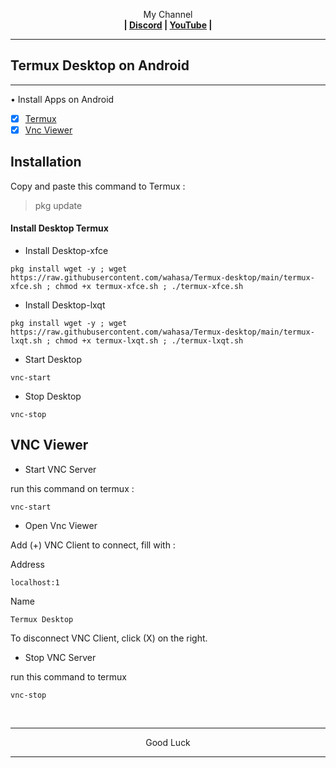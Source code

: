 
<p align="center">My Channel</br><b>
| <a href="https://discord.gg/GCehyym">Discord</a> | <a href="https://youtube.com/channel/UC3sLb7eZCu72iv3G1yUhUHQ">YouTube</a> |</b></p>

---
## Termux Desktop on Android

---------
• Install Apps on Android
- [x] [Termux](https://github.com/termux/termux-app/releases)
- [x] [Vnc Viewer](https://play.google.com/store/apps/details?id=com.realvnc.viewer.android)

## Installation

Copy and paste this command to Termux :

> pkg update

#### Install Desktop Termux

* Install Desktop-xfce
```
pkg install wget -y ; wget https://raw.githubusercontent.com/wahasa/Termux-desktop/main/termux-xfce.sh ; chmod +x termux-xfce.sh ; ./termux-xfce.sh
```

* Install Desktop-lxqt
```
pkg install wget -y ; wget https://raw.githubusercontent.com/wahasa/Termux-desktop/main/termux-lxqt.sh ; chmod +x termux-lxqt.sh ; ./termux-lxqt.sh
```

* Start Desktop
```
vnc-start
```

* Stop Desktop
```
vnc-stop
```

## VNC Viewer
* Start VNC Server

run this command on termux :
```
vnc-start
```

* Open Vnc Viewer

Add (+) VNC Client to connect, fill with :

Address
```
localhost:1
```

Name
```
Termux Desktop
```

To disconnect VNC Client, click (X) on the right.

* Stop VNC Server

run this command to termux
```
vnc-stop
```
</br>

---
<p align="center">Good Luck</p>

---
